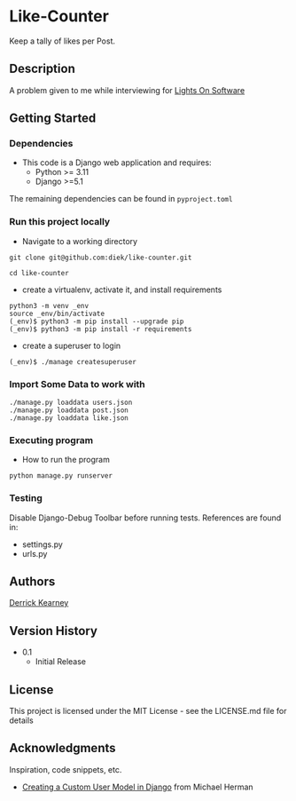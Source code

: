# Like-Counter

Keep a tally of likes per Post.

## Description

A problem given to me while interviewing for [Lights On Software](https://lightsonsoftware.com/)

## Getting Started

### Dependencies

* This code is a Django web application and requires:
  - Python >= 3.11    
  - Django >=5.1    

The remaining dependencies can be found in `pyproject.toml`
  

### Run this project locally

* Navigate to a working directory
```
git clone git@github.com:diek/like-counter.git  

cd like-counter  
```
* create a virtualenv, activate it, and install requirements  
```
python3 -m venv _env  
source _env/bin/activate  
(_env)$ python3 -m pip install --upgrade pip  
(_env)$ python3 -m pip install -r requirements  
```
* create a superuser to login
```
(_env)$ ./manage createsuperuser
```

### Import Some Data to work with
```
./manage.py loaddata users.json  
./manage.py loaddata post.json 
./manage.py loaddata like.json   
```

### Executing program

* How to run the program
```
python manage.py runserver   
```

### Testing
Disable Django-Debug Toolbar before running tests. References are found in:
- settings.py
- urls.py

## Authors

[Derrick Kearney](mailto:d_kearney@bellaliant.net)  


## Version History

* 0.1
    * Initial Release  

## License

This project is licensed under the MIT License - see the LICENSE.md file for details  

## Acknowledgments

Inspiration, code snippets, etc.  
* [Creating a Custom User Model in Django](https://testdriven.io/blog/django-custom-user-model/) from Michael Herman  

